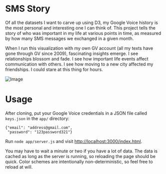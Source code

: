 SMS Story
=========

Of all the datasets I want to carve up using D3, my Google Voice history is the most personal and interesting one I can think of.  This project tells the story of who was important in my life at various points in time, as measured by how many SMS messages we exchanged in a given month.

When I run this visualization with my own GV account (all my texts have gone through GV since 2009), fascinating insights emerge.  I see relationships blossom and fade.  I see how important life events affect communication with others.  I see how moving to a new city affected my friendships.  I could stare at this thing for hours.

![Image](http://cl.ly/image/23403P1c2b0Y/sms-story.png)

Usage
=====

After cloning, put your Google Voice credentials in a JSON file called `keys.json` in the `app/` directory:

```
{"email": "address@gmail.com",
 "password": "123password321"}
```

Run `node app/server.js` and visit [http://localhost:3000/index.html](http://localhost:3000/index.html).

You may have to wait a minute or two if you have a lot of data.  The data is cached as long as the server is running, so reloading the page should be quick.  Color schemes are intentionally non-deterministic, so feel free to reload at will.


